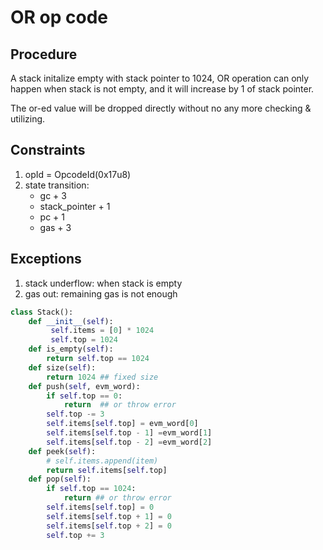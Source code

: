 # OR op code

## Procedure  

A stack initalize empty with stack pointer to 1024, OR operation can only happen when stack is not empty, and it will increase by 1 of stack pointer.  

The or-ed value will be dropped directly without no any more checking & utilizing.

## Constraints

1. opId = OpcodeId(0x17u8)
2. state transition:  
    - gc + 3
    - stack_pointer + 1
    - pc + 1
    - gas + 3


## Exceptions

1. stack underflow: when stack is empty
2. gas out: remaining gas is not enough   
```python
class Stack():
    def __init__(self):
         self.items = [0] * 1024
         self.top = 1024
    def is_empty(self):
        return self.top == 1024
    def size(self):
        return 1024 ## fixed size
    def push(self, evm_word):
        if self.top == 0:
            return  ## or throw error
        self.top -= 3
        self.items[self.top] = evm_word[0]
        self.items[self.top - 1] =evm_word[1]
        self.items[self.top - 2] =evm_word[2]
    def peek(self):
        # self.items.append(item)
        return self.items[self.top]
    def pop(self):
        if self.top == 1024:
            return ## or throw error
        self.items[self.top] = 0
        self.items[self.top + 1] = 0
        self.items[self.top + 2] = 0
        self.top += 3
```